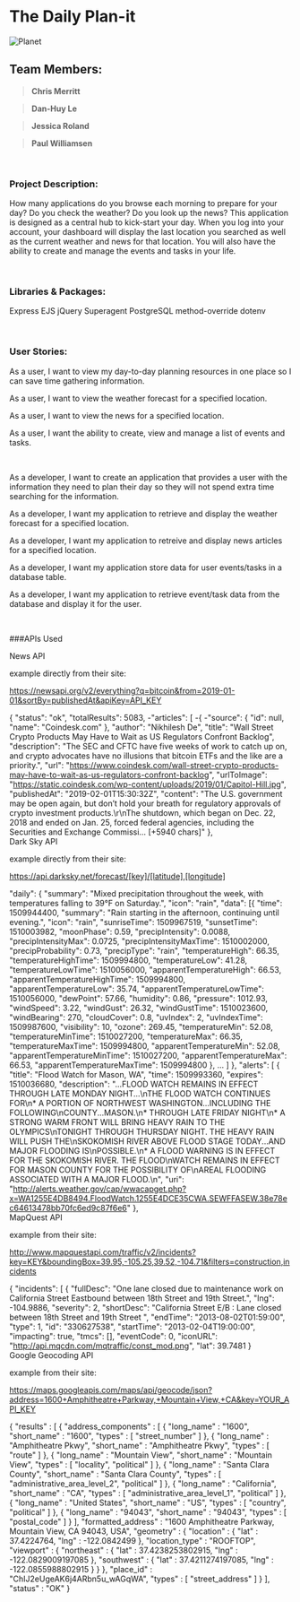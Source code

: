 # The Daily Plan-it

![Planet](https://images.unsplash.com/photo-1454789548928-9efd52dc4031?ixlib=rb-1.2.1&ixid=eyJhcHBfaWQiOjEyMDd9&auto=format&fit=crop&w=600&q=80)

## Team Members:
 
>**Chris Merritt**

>**Dan-Huy Le**

>**Jessica Roland**

>**Paul Williamsen**

<br/>

### Project Description:

How many applications do you browse each morning to prepare for your day? Do you check the weather? Do you look up the news? This application is designed as a central hub to kick-start your day. When you log into your account, your dashboard will display the last location you searched as well as the current weather and news for that location. You will also have the ability to create and manage the events and tasks in your life.

<br/>

### Libraries & Packages:  

Express
EJS
jQuery
Superagent
PostgreSQL
method-override
dotenv

<br/>

### User Stories:


As a user, I want to view my day-to-day planning resources in one place so I can save time gathering information.  

As a user, I want to view the weather forecast for a specified location.

As a user, I want to view the news for a specified location.

As a user, I want the ability to create, view and manage a list of events and tasks. 

<br/>

As a developer, I want to create an application that provides a user with the information they need to plan their day so they will not spend extra time searching for the information.

As a developer, I want my application to retrieve and display the weather forecast for a specified location.

As a developer, I want my application to retreive and display news articles for a specified location.

As a developer, I want my application store data for user events/tasks in a database table.

As a developer, I want my application to retrieve event/task data from the database and display it for the user.

<br>

###APIs Used

News API


example directly from their site:

https://newsapi.org/v2/everything?q=bitcoin&from=2019-01-01&sortBy=publishedAt&apiKey=API_KEY

{
"status": "ok",
"totalResults": 5083,
-"articles": [
-{
-"source": {
"id": null,
"name": "Coindesk.com"
},
"author": "Nikhilesh De",
"title": "Wall Street Crypto Products May Have to Wait as US Regulators Confront Backlog",
"description": "The SEC and CFTC have five weeks of work to catch up on, and crypto advocates have no illusions that bitcoin ETFs and the like are a priority.",
"url": "https://www.coindesk.com/wall-street-crypto-products-may-have-to-wait-as-us-regulators-confront-backlog",
"urlToImage": "https://static.coindesk.com/wp-content/uploads/2019/01/Capitol-Hill.jpg",
"publishedAt": "2019-02-01T15:30:32Z",
"content": "The U.S. government may be open again, but don’t hold your breath for regulatory approvals of crypto investment products.\r\nThe shutdown, which began on Dec. 22, 2018 and ended on Jan. 25, forced federal agencies, including the Securities and Exchange Commissi… [+5940 chars]"
},
<br>
Dark Sky API

example directly from their site:

https://api.darksky.net/forecast/[key]/[latitude],[longitude]

  "daily": {
              "summary": "Mixed precipitation throughout the week, with temperatures falling to 39°F on Saturday.",
              "icon": "rain",
              "data": [{
                  "time": 1509944400,
                  "summary": "Rain starting in the afternoon, continuing until evening.",
                  "icon": "rain",
                  "sunriseTime": 1509967519,
                  "sunsetTime": 1510003982,
                  "moonPhase": 0.59,
                  "precipIntensity": 0.0088,
                  "precipIntensityMax": 0.0725,
                  "precipIntensityMaxTime": 1510002000,
                  "precipProbability": 0.73,
                  "precipType": "rain",
                  "temperatureHigh": 66.35,
                  "temperatureHighTime": 1509994800,
                  "temperatureLow": 41.28,
                  "temperatureLowTime": 1510056000,
                  "apparentTemperatureHigh": 66.53,
                  "apparentTemperatureHighTime": 1509994800,
                  "apparentTemperatureLow": 35.74,
                  "apparentTemperatureLowTime": 1510056000,
                  "dewPoint": 57.66,
                  "humidity": 0.86,
                  "pressure": 1012.93,
                  "windSpeed": 3.22,
                  "windGust": 26.32,
                  "windGustTime": 1510023600,
                  "windBearing": 270,
                  "cloudCover": 0.8,
                  "uvIndex": 2,
                  "uvIndexTime": 1509987600,
                  "visibility": 10,
                  "ozone": 269.45,
                  "temperatureMin": 52.08,
                  "temperatureMinTime": 1510027200,
                  "temperatureMax": 66.35,
                  "temperatureMaxTime": 1509994800,
                  "apparentTemperatureMin": 52.08,
                  "apparentTemperatureMinTime": 1510027200,
                  "apparentTemperatureMax": 66.53,
                  "apparentTemperatureMaxTime": 1509994800
              },
            ...
            ]
          },
          "alerts": [
          {
            "title": "Flood Watch for Mason, WA",
            "time": 1509993360,
            "expires": 1510036680,
            "description": "...FLOOD WATCH REMAINS IN EFFECT THROUGH LATE MONDAY NIGHT...\nTHE FLOOD WATCH CONTINUES FOR\n* A PORTION OF NORTHWEST WASHINGTON...INCLUDING THE FOLLOWING\nCOUNTY...MASON.\n* THROUGH LATE FRIDAY NIGHT\n* A STRONG WARM FRONT WILL BRING HEAVY RAIN TO THE OLYMPICS\nTONIGHT THROUGH THURSDAY NIGHT. THE HEAVY RAIN WILL PUSH THE\nSKOKOMISH RIVER ABOVE FLOOD STAGE TODAY...AND MAJOR FLOODING IS\nPOSSIBLE.\n* A FLOOD WARNING IS IN EFFECT FOR THE SKOKOMISH RIVER. THE FLOOD\nWATCH REMAINS IN EFFECT FOR MASON COUNTY FOR THE POSSIBILITY OF\nAREAL FLOODING ASSOCIATED WITH A MAJOR FLOOD.\n",
            "uri": "http://alerts.weather.gov/cap/wwacapget.php?x=WA1255E4DB8494.FloodWatch.1255E4DCE35CWA.SEWFFASEW.38e78ec64613478bb70fc6ed9c87f6e6"
          },
<br>
MapQuest API

example from their site:

http://www.mapquestapi.com/traffic/v2/incidents?key=KEY&boundingBox=39.95,-105.25,39.52,-104.71&filters=construction,incidents

{
  "incidents": [
    {
      "fullDesc": "One lane closed due to maintenance work on California Street Eastbound between 18th Street and 19th Street.",
      "lng": -104.9886,
      "severity": 2,
      "shortDesc": "California Street E/B : Lane closed between 18th Street and 19th Street ",
      "endTime": "2013-08-02T01:59:00",
      "type": 1,
      "id": "330627538",
      "startTime": "2013-02-04T19:00:00",
      "impacting": true,
      "tmcs": [],
      "eventCode": 0,
      "iconURL": "http://api.mqcdn.com/mqtraffic/const_mod.png",
      "lat": 39.7481
    }
<br>
Google Geocoding API

example from their site:

https://maps.googleapis.com/maps/api/geocode/json?address=1600+Amphitheatre+Parkway,+Mountain+View,+CA&key=YOUR_API_KEY

{
   "results" : [
      {
         "address_components" : [
            {
               "long_name" : "1600",
               "short_name" : "1600",
               "types" : [ "street_number" ]
            },
            {
               "long_name" : "Amphitheatre Pkwy",
               "short_name" : "Amphitheatre Pkwy",
               "types" : [ "route" ]
            },
            {
               "long_name" : "Mountain View",
               "short_name" : "Mountain View",
               "types" : [ "locality", "political" ]
            },
            {
               "long_name" : "Santa Clara County",
               "short_name" : "Santa Clara County",
               "types" : [ "administrative_area_level_2", "political" ]
            },
            {
               "long_name" : "California",
               "short_name" : "CA",
               "types" : [ "administrative_area_level_1", "political" ]
            },
            {
               "long_name" : "United States",
               "short_name" : "US",
               "types" : [ "country", "political" ]
            },
            {
               "long_name" : "94043",
               "short_name" : "94043",
               "types" : [ "postal_code" ]
            }
         ],
         "formatted_address" : "1600 Amphitheatre Parkway, Mountain View, CA 94043, USA",
         "geometry" : {
            "location" : {
               "lat" : 37.4224764,
               "lng" : -122.0842499
            },
            "location_type" : "ROOFTOP",
            "viewport" : {
               "northeast" : {
                  "lat" : 37.4238253802915,
                  "lng" : -122.0829009197085
               },
               "southwest" : {
                  "lat" : 37.4211274197085,
                  "lng" : -122.0855988802915
               }
            }
         },
         "place_id" : "ChIJ2eUgeAK6j4ARbn5u_wAGqWA",
         "types" : [ "street_address" ]
      }
   ],
   "status" : "OK"
}
